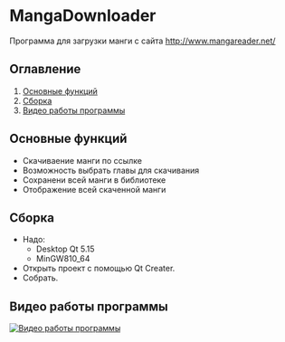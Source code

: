 # MangaDownloader
Программа для загрузки манги с сайта http://www.mangareader.net/

## Оглавление
1. [Основные функций](#Основные-функций)
2. [Сборка](#Сборка)
3. [Видео работы программы](#Видео-работы-программы)

## Основные функций
* Скачиваение манги по ссылке
* Возможность выбрать главы для скачивания
* Сохранени всей манги в библиотеке
* Отображение всей скаченной манги

## Сборка
- Надо:
    - Desktop Qt 5.15
    - MinGW810_64
- Открыть проект с помощью Qt Creater.
- Собрать.

## Видео работы программы
[![Видео работы программы](https://sun9-50.userapi.com/c858416/v858416721/21226f/mEhJCPa-5PM.jpg)](https://sun9-52.userapi.com/c206828/v206828961/16a46d/2KpNpc5qvfI.jpg)
